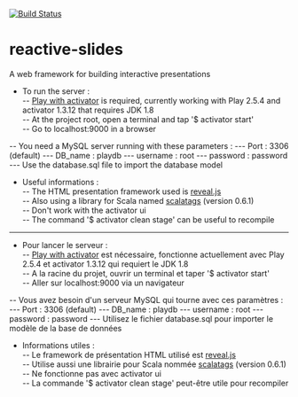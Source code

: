 [![Build Status](https://travis-ci.org/rbadr/reactive-slides.svg?branch=master)](https://travis-ci.org/rbadr/reactive-slides)

# reactive-slides
A web framework for building interactive presentations


- To run the server :  
-- [Play with activator](https://www.playframework.com/download) is required, currently working with Play 2.5.4 and activator 1.3.12 that requires JDK 1.8  
-- At the project root, open a terminal and tap '$ activator start'  
-- Go to localhost:9000 in a browser

-- You need a MySQL server running with these parameters :
--- Port : 3306 (default)
--- DB_name : playdb
--- username : root
--- password : password
--- Use the database.sql file to import the database model

- Useful informations :  
-- The HTML presentation framework used is [reveal.js](http://lab.hakim.se/reveal-js/#/)  
-- Also using a library for Scala named [scalatags](http://www.lihaoyi.com/scalatags/) (version 0.6.1)  
-- Don't work with the activator ui  
-- The command '$ activator clean stage' can be useful to recompile  

--------------------------------------------------------------------------------------------------------------------------------------------------------------------

- Pour lancer le serveur :  
-- [Play with activator](https://www.playframework.com/download) est nécessaire, fonctionne actuellement avec Play 2.5.4 et activator 1.3.12 qui requiert le JDK 1.8  
-- A la racine du projet, ouvrir un terminal et taper '$ activator start'  
-- Aller sur localhost:9000 via un navigateur

-- Vous avez besoin d'un serveur MySQL qui tourne avec ces paramètres :
--- Port : 3306 (default)
--- DB_name : playdb
--- username : root
--- password : password
--- Utilisez le fichier database.sql pour importer le modèle de la base de données


- Informations utiles :  
-- Le framework de présentation HTML utilisé est [reveal.js](http://lab.hakim.se/reveal-js/#/)  
-- Utilise aussi une librairie pour Scala nommée [scalatags](http://www.lihaoyi.com/scalatags/) (version 0.6.1)  
-- Ne fonctionne pas avec activator ui  
-- La commande '$ activator clean stage' peut-être utile pour recompiler